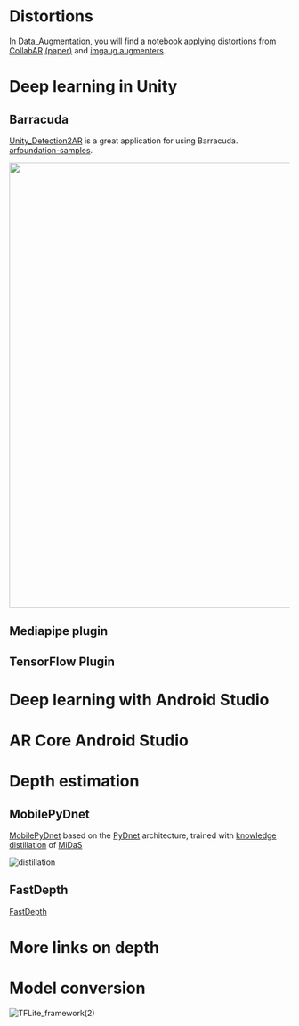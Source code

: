 # Distortions
In [Data_Augmentation](Data_augmentation/Distortions.ipynb), you will find a notebook applying distortions from [CollabAR](https://github.com/CollabAR-Source/CollabAR-Code) [(paper)](https://ieeexplore.ieee.org/abstract/document/9111024) and [imgaug.augmenters](https://imgaug.readthedocs.io/en/latest/source/overview/imgcorruptlike.html).

# Deep learning in Unity
## Barracuda
[Unity_Detection2AR](https://github.com/derenlei/Unity_Detection2AR) is a great application for using Barracuda. 
[arfoundation-samples](https://github.com/Unity-Technologies/arfoundation-samples).

<img src="https://user-images.githubusercontent.com/61414950/121860532-3a2eca00-ccf9-11eb-8140-7e2fbb556454.png" height="800">

## Mediapipe plugin


## TensorFlow Plugin



# Deep learning with Android Studio

# AR Core Android Studio

# Depth estimation

## MobilePyDnet
[MobilePyDnet](https://github.com/FilippoAleotti/mobilePydnet) based on the [PyDnet](https://github.com/mattpoggi/pydnet) architecture, trained with [knowledge distillation](https://arxiv.org/abs/1503.02531) of [MiDaS](https://github.com/intel-isl/MiDaS)



![distillation](https://user-images.githubusercontent.com/61414950/121861238-f38d9f80-ccf9-11eb-8435-38e43cf6228b.png)


## FastDepth
[FastDepth](http://fastdepth.mit.edu)



# More links on depth

# Model conversion
![TFLite_framework(2)](https://user-images.githubusercontent.com/61414950/121860488-300ccb80-ccf9-11eb-971e-9eefe331bd38.png)



